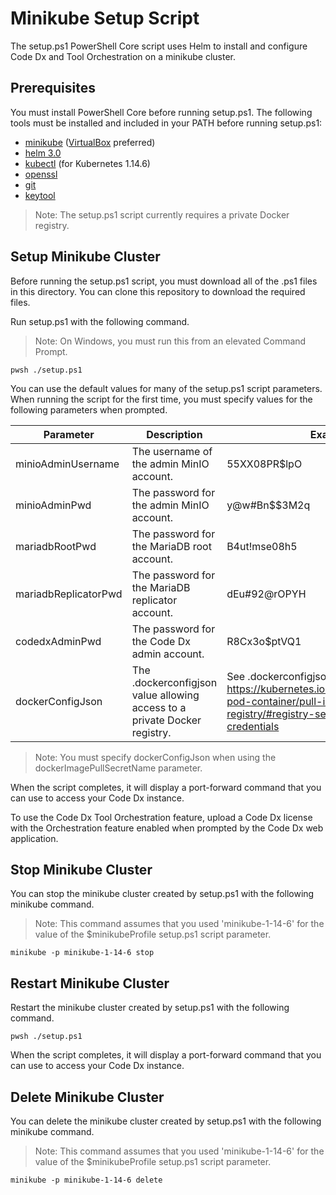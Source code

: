 
# Minikube Setup Script

The setup.ps1 PowerShell Core script uses Helm to install and configure Code Dx and Tool Orchestration on a minikube cluster.

## Prerequisites

You must install PowerShell Core before running setup.ps1. The following tools must be installed and included in your PATH before running setup.ps1:

- [minikube](https://kubernetes.io/docs/tasks/tools/install-minikube) ([VirtualBox](https://www.virtualbox.org/wiki/Downloads) preferred)
- [helm 3.0](https://helm.sh/docs/install)
- [kubectl](https://kubernetes.io/docs/tasks/tools/install-kubectl/) (for Kubernetes 1.14.6)
- [openssl](https://www.openssl.org/)
- [git](https://git-scm.com/)
- [keytool](https://adoptopenjdk.net/installation.html)

>Note: The setup.ps1 script currently requires a private Docker registry.

## Setup Minikube Cluster

Before running the setup.ps1 script, you must download all of the .ps1 files in this directory. You can clone this repository to download the required files.

Run setup.ps1 with the following command.

>Note: On Windows, you must run this from an elevated Command Prompt.

```
pwsh ./setup.ps1
```

You can use the default values for many of the setup.ps1 script parameters. When running the script for the first time, you must specify values for the following parameters when prompted.

| Parameter | Description | Example |
|---|---|---|
| minioAdminUsername | The username of the admin MinIO account. | 55XX08PR$lpO |
| minioAdminPwd | The password for the admin MinIO account. | y@w#Bn$$3M2q |
| mariadbRootPwd | The password for the MariaDB root account. | B4ut!mse08h5 |
| mariadbReplicatorPwd | The password for the MariaDB replicator account. | dEu#92@rOPYH |
| codedxAdminPwd | The password for the Code Dx admin account. | R8Cx3o$ptVQ1 |
| dockerConfigJson | The .dockerconfigjson value allowing access to a private Docker registry. | See .dockerconfigjson at https://kubernetes.io/docs/tasks/configure-pod-container/pull-image-private-registry/#registry-secret-existing-credentials |

>Note: You must specify dockerConfigJson when using the dockerImagePullSecretName parameter.

When the script completes, it will display a port-forward command that you can use to access your Code Dx instance.

To use the Code Dx Tool Orchestration feature, upload a Code Dx license with the Orchestration feature enabled when prompted by the Code Dx web application.

## Stop Minikube Cluster

You can stop the minikube cluster created by setup.ps1 with the following minikube command.

>Note: This command assumes that you used 'minikube-1-14-6' for the value of the $minikubeProfile setup.ps1 script parameter.

```
minikube -p minikube-1-14-6 stop
```

## Restart Minikube Cluster

Restart the minikube cluster created by setup.ps1 with the following command.

```
pwsh ./setup.ps1
```

When the script completes, it will display a port-forward command that you can use to access your Code Dx instance.

## Delete Minikube Cluster

You can delete the minikube cluster created by setup.ps1 with the following minikube command.

>Note: This command assumes that you used 'minikube-1-14-6' for the value of the $minikubeProfile setup.ps1 script parameter.

```
minikube -p minikube-1-14-6 delete
```
